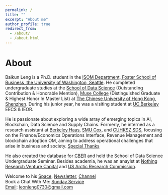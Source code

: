 ```yaml
---
permalink: /
title: ""
excerpt: "About me"
author_profile: true
redirect_from: 
  - /about/
  - /about.html
---
```


About 
======
Baikun Leng is a Ph.D. student in the [ISOM Department, Foster School of Business, the University of Washington, Seattle](https://foster.uw.edu/faculty-research/academic-departments/information-systems-and-operations-management/). He completed undergraduate studies at the [School of Data Science](https://sds.cuhk.edu.cn/en) (Outstanding Contribution & Honorable Mention), [Muse College](https://muse.cuhk.edu.cn/en) (Distinguished Graduate & Highest Honor In Master List) at [The Chinese University of Hong Kong, Shenzhen](https://www.cuhk.edu.cn/en). During his junior year, he was a visiting student at [UC Berkeley](https://www.berkeley.edu/) EECS & IEOR. 

He is passionate about exploring a wide array of emerging topics in AI, Blockchain, Data Science and Supply Chains. Formerly, he interned as a research assistant at [Berkeley Haas](https://haas.berkeley.edu/), [SMU Cox](https://www.smu.edu/cox), and [CUHKSZ SDS](https://sds.cuhk.edu.cn/en), focusing on the Finance/Economics Operations Interface, Revenue Management and blockchain adoption OM, aiming to address operational challenges that arise in business and society. [Special Thanks](https://docs.google.com/document/d/1OgV9CTCBdbvIVUikvdCwGaxfAh6RPsVJR44k_E-LcNc/edit)<br>

He also created the database for [CBER](https://www.cber-forum.org/literature) and held the School of Data Science Undergraduate Seminar. Besides academia, he was an anaylst at [Nothing Research Venture Capital](https://www.nothing-research.com/) and [US Arctic Research Commission](https://www.arctic.gov/).  

Welcome to his [Space](https://baikunleng.notion.site/Leon-s-Space-0de5b2c29c5c4425b6a45642721ad896), [Newsletter](https://leonleng.substack.com/), [Channel](https://www.youtube.com/@leonleng5)<br>
Book a Chat With Me: [Sunday Service](https://calendly.com/leonleng0730/11)<br>
[Email](mailto:leonleng0730@gmail.com): leonleng0730@gmail.com


